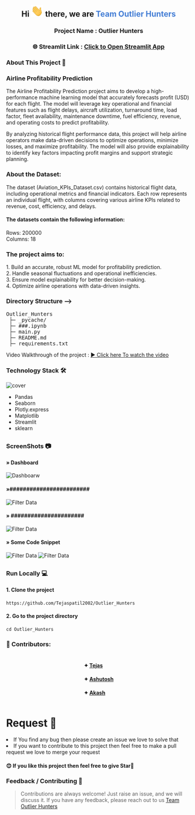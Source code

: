 <div align="center">
<h2> Hi <img src="https://raw.githubusercontent.com/ABSphreak/ABSphreak/master/gifs/Hi.gif" width="33"> there, we are <span style="color: #447ED5">Team Outlier Hunters</span></h2>
 
</div>

<div align="center">
       
  <h3>Project Name : Outlier Hunters</h3>
  
 </div>




<div align="center">


### 🌐 Streamlit Link : [Click to Open Streamlit App](https://number-chunchers-lmweeha8cqinu3pj6tnxym.streamlit.p/)

 </div>



<h3 align="left"> About This Project 📖</h3>

 <div aling="left">
 <h3>Airline Profitability Prediction</h3>

  <p>   The Airline Profitability Prediction project aims to develop a high-performance machine learning model that accurately forecasts profit (USD) for each flight. The model will leverage key operational and financial features such as flight delays, aircraft utilization, turnaround time, load factor, fleet availability, maintenance downtime, fuel efficiency, revenue, and operating costs to predict profitability.

By analyzing historical flight performance data, this project will help airline operators make data-driven decisions to optimize operations, minimize losses, and maximize profitability. The model will also provide explainability to identify key factors impacting profit margins and support strategic planning.     </p>

 <h3>About the Dataset:</h3> 
The dataset (Aviation_KPIs_Dataset.csv) contains historical flight data, including operational metrics and financial indicators. Each row represents an individual flight, with columns covering various airline KPIs related to revenue, cost, efficiency, and delays.<br>
<h4>The datasets contain the following information:</h4>
Rows:  200000   <br>
Columns:  18


<h3>The project aims to:</h3>
1. Build an accurate, robust ML model for profitability prediction.<br>
2. Handle seasonal fluctuations and operational inefficiencies.<br>
3. Ensure model explainability for better decision-making.<br>
4. Optimize airline operations with data-driven insights.


  <h3>Directory Structure --></h3>


<pre>
Outlier_Hunters
 ├─ _pycache/
 ├─ ###.ipynb
 ├─ main.py
 ├─ README.md
 ├─ requirements.txt
</pre>


  
   Video Walkthrough of the project :
  [▶️ Click here To watch the video](https://youtu.be/fvaV6tLK1Jw)


  </div>

 
### Technology Stack 🛠
![cover](https://upload.wikimedia.org/wikipedia/commons/c/c3/Python-logo-notext.svg)
- Pandas
- Seaborn
- Plotly.express
- Matplotlib
- Streamlit
- sklearn




##

### ScreenShots 📷

<h4>» Dashboard </h4>
<img src="https://github.com/Agarwal-ish/Number-Chunchers/blob/main/images/i" width="700" height="300" alt="Dashboarw">

<h4>»########################</h4>
<img src="https://github.com/Agarwal-ish/Number-Chunchers/blob/main/images/img6.g" width="700" height="300" alt="Filter Data">

<h4>» ###################### </h4> 
<img src="https://github.com/Agarwal-ish/Number-Chunchers/blob/main/imag2.jpg" width="700" height="300" alt="Filter Data">

<h4>» Some Code Snippet </h4> 
<img src="https://github.com/Agarwal-ish/Number-Chunchers/blob/main/images10.jpg" width="700" height="300" alt="Filter Data">
<img src="https://github.com/Agarwal-ish/Number-Chunchers/blob/main/imagmg8.jpg" width="700" height="300" alt="Filter Data">

 
 ##

 ### Run Locally  💻

<h4>1. Clone the project </h4>

```
https://github.com/Tejaspatil2002/Outlier_Hunters

```
<h4>2. Go to the project directory </h4> 

```
cd Outlier_Hunters
```


<div align="left">
  <h3 align="left">👷 Contributors:</h3>
  <div style="display: flex; justify-content: center; align-items: flex-start; gap: 20px; margin-top: 20px;">
    <div style="text-align: left;">
      <h4>✦ <a href="https://github.com/Tejaspatil2002" target="_blank">Tejas</a></h4>
      <h4>✦ <a href="https://github.com/Ashutosh1020" target="_blank">Ashutosh</a></h4>
      <h4>✦ <a href="https://github.com/akashBhaiya/akashBhaiya" target="_blank">Akash</a></h4>
    </div>
  </div>
</div>



  # Request  🤗
<div>
<li>If You find any bug then please create an issue we love to solve that</li>
<li>If you want to contribute to this project then feel free to make a pull request we love to merge your request</li>
 </div>
   
 <h4>😊 If you like this project then feel free to give Star🌟</h4>
 
  
 ### Feedback / Contributing 🤝
 > Contributions are always welcome! Just raise an issue, and we will discuss it.
 > If you have any feedback, please reach out to us <a href="mailto: uashutosh309@gmail.com">Team Outlier Hunters</a>

